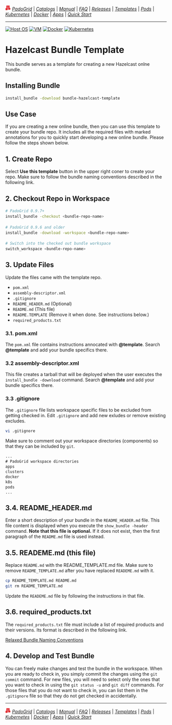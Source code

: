 ![PadoGrid](https://github.com/padogrid/padogrid/raw/develop/images/padogrid-3d-16x16.png) [*PadoGrid*](https://github.com/padogrid) | [*Catalogs*](https://github.com/padogrid/catalog-bundles/blob/master/all-catalog.md) | [*Manual*](https://github.com/padogrid/padogrid/wiki) | [*FAQ*](https://github.com/padogrid/padogrid/wiki/faq) | [*Releases*](https://github.com/padogrid/padogrid/releases) | [*Templates*](https://github.com/padogrid/padogrid/wiki/Using-Bundle-Templates) | [*Pods*](https://github.com/padogrid/padogrid/wiki/Understanding-Padogrid-Pods) | [*Kubernetes*](https://github.com/padogrid/padogrid/wiki/Kubernetes) | [*Docker*](https://github.com/padogrid/padogrid/wiki/Docker) | [*Apps*](https://github.com/padogrid/padogrid/wiki/Apps) | [*Quick Start*](https://github.com/padogrid/padogrid/wiki/Quick-Start)

---

<!-- Platforms -->
[![Host OS](https://github.com/padogrid/padogrid/wiki/images/padogrid-host-os.drawio.svg)](https://github.com/padogrid/padogrid/wiki/Platform-Host-OS) [![VM](https://github.com/padogrid/padogrid/wiki/images/padogrid-vm.drawio.svg)](https://github.com/padogrid/padogrid/wiki/Platform-VM) [![Docker](https://github.com/padogrid/padogrid/wiki/images/padogrid-docker.drawio.svg)](https://github.com/padogrid/padogrid/wiki/Platform-Docker) [![Kubernetes](https://github.com/padogrid/padogrid/wiki/images/padogrid-kubernetes.drawio.svg)](https://github.com/padogrid/padogrid/wiki/Platform-Kubernetes)

# Hazelcast Bundle Template

This bundle serves as a template for creating a new Hazelcast onlne bundle.

## Installing Bundle

```bash
install_bundle -download bundle-hazelcast-template
```

## Use Case

If you are creating a new online bundle, then you can use this template to create your bundle repo. It includes all the required files with marked annotations for you to quickly start developing a new online bundle. Please follow the steps shown below.

## 1. Create Repo

Select **Use this template** button in the upper right coner to create your repo. Make sure to follow the bundle naming conventions described in the following link.

## 2. Checkout Repo in Workspace

```bash
# PadoGrid 0.9.7+
install_bundle -checkout <bundle-repo-name>

# PadoGrid 0.9.6 and older
install_bundle -download -workspace <bundle-repo-name>

# Switch into the checked out bundle workspace
switch_workspace <bundle-repo-name>
```

## 3. Update Files

Update the files came with the template repo.

- `pom.xml`
- `assembly-descriptor.xml`
- `.gitignore`
- `README_HEADER.md` (Optional)
- `README.md` (This file)
- `README.TEMPLATE` (Remove it when done. See instructions below.)
- `required_products.txt`

### 3.1. pom.xml

The `pom.xml` file contains instructions annocated with **@template**. Search **@template** and add your bundle specifics there.

### 3.2 assembly-descriptor.xml

This file creates a tarball that will be deployed when the user executes the `install_bundle -download` command. Search **@template** and add your bundle specifics there.

### 3.3 .gitignore

The `.gitignore` file lists workspace specific files to be excluded from getting checked in. Edit `.gitignore` and add new exludes or remove existing excludes.

```bash
vi .gitignore
```

Make sure to comment out your workspace directories (components) so that they can be included by `git`.

```console
...
# PadoGrid workspace directories
apps
clusters
docker
k8s
pods
...
```

## 3.4. README_HEADER.md

Enter a short description of your bundle in the `README_HEADER.md` file. This file content is displayed when you execute the `show_bundle -header` command. **Note that this file is optional.** If it does not exist, then the first paragraph of the `README.md` file is used instead.

## 3.5. READEME.md (this file)

Replace `README.md` with the README_TEMPLATE.md file. Make sure to remove `README_TEMPLATE.md` after you have replaced `READEME.md` with it.

```bash
cp README_TEMPLATE.md README.md
git rm README_TEMPLATE.md
```

Update the `READEME.md` file by following the instructions in that file.

## 3.6. required_products.txt

The `required_products.txt` file must include a list of required products and their versions. Its format is described in the following link.

[Relaxed Bundle Naming Conventions](https://github.com/padogrid/padogrid/wiki/User-Bundle-Repos#relaxed-conventions)

## 4. Develop and Test Bundle

You can freely make changes and test the bundle in the workspace. When you are ready to check in, you simply commit the changes using the `git commit` command. For new files, you will need to select only the ones that you want to check in using the `git status -u` and `git diff` commands. For those files that you do not want to check in, you can list them in the `.gitignore` file so that they do not get checked in accidentally.


---

![PadoGrid](https://github.com/padogrid/padogrid/raw/develop/images/padogrid-3d-16x16.png) [*PadoGrid*](https://github.com/padogrid) | [*Catalogs*](https://github.com/padogrid/catalog-bundles/blob/master/all-catalog.md) | [*Manual*](https://github.com/padogrid/padogrid/wiki) | [*FAQ*](https://github.com/padogrid/padogrid/wiki/faq) | [*Releases*](https://github.com/padogrid/padogrid/releases) | [*Templates*](https://github.com/padogrid/padogrid/wiki/Using-Bundle-Templates) | [*Pods*](https://github.com/padogrid/padogrid/wiki/Understanding-Padogrid-Pods) | [*Kubernetes*](https://github.com/padogrid/padogrid/wiki/Kubernetes) | [*Docker*](https://github.com/padogrid/padogrid/wiki/Docker) | [*Apps*](https://github.com/padogrid/padogrid/wiki/Apps) | [*Quick Start*](https://github.com/padogrid/padogrid/wiki/Quick-Start)

